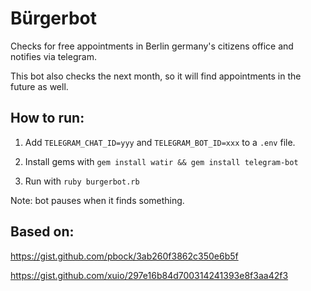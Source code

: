 # Bürgerbot

Checks for free appointments in Berlin germany's citizens office and notifies via telegram.


This bot also checks the next month, so it will find appointments in the future as well. 

## How to run:

1. Add `TELEGRAM_CHAT_ID=yyy` and `TELEGRAM_BOT_ID=xxx` to a `.env` file.

2. Install gems with
`gem install watir && gem install telegram-bot`

3. Run with `ruby burgerbot.rb`

Note: bot pauses when it finds something.


## Based on:

https://gist.github.com/pbock/3ab260f3862c350e6b5f

https://gist.github.com/xuio/297e16b84d700314241393e8f3aa42f3
